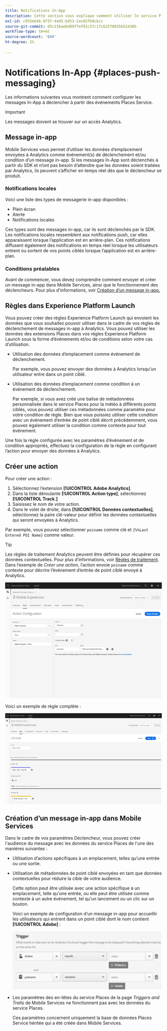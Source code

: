 ```yaml
---
title: Notifications In-App
description: Cette section vous explique comment utiliser le service Places avec la messagerie In-App.
exl-id: c655e64b-0737-44d5-b453-2ac02fb9cbcc
source-git-commit: d5c216aebd99ffef01c37c17c62576835b52438b
workflow-type: tm+mt
source-wordcount: '644'
ht-degree: 2%

---
```


# Notifications In-App {#places-push-messaging}

Les informations suivantes vous montrent comment configurer les messages In-App à déclencher à partir des événements Places Service.

>[!IMPORTANT]
>
>Les messages doivent se trouver sur un accès Analytics.

## Message in-app

Mobile Services vous permet d’utiliser les données d’emplacement envoyées à Analytics comme événement(s) de déclenchement et/ou condition d’un message in-app. Si les messages In-App sont déclenchés à partir du SDK et n’ont pas besoin d’attendre que les données soient traitées par Analytics, ils peuvent s’afficher en temps réel dès que le déclencheur se produit.

### Notifications locales

Voici une liste des types de messagerie in-app disponibles :

* Plein écran
* Alerte
* Notifications locales

Ces types sont des messages in-app, car ils sont déclenchés par le SDK. Les notifications locales ressemblent aux notifications push, car elles apparaissent lorsque l’application est en arrière-plan. Ces notifications diffusent également des notifications en temps réel lorsque les utilisateurs entrent ou sortent de vos points ciblés lorsque l’application est en arrière-plan.

### Conditions préalables

Avant de commencer, vous devez comprendre comment envoyer et créer un message in-app dans Mobile Services, ainsi que le fonctionnement des déclencheurs. Pour plus d’informations, voir [Création d’un message in-app.](https://experienceleague.adobe.com/docs/discontinued/using/mobile-services.htmlhtml?lang=fr)

## Règles dans Experience Platform Launch

Vous pouvez créer des règles Experience Platform Launch qui envoient les données que vous souhaitez pouvoir utiliser dans le cadre de vos règles de déclenchement de messages in-app à Analytics. Vous pouvez utiliser les données des extensions Places dans vos règles Experience Platform Launch sous la forme d’événements et/ou de conditions selon votre cas d’utilisation.

* Utilisation des données d’emplacement comme événement de déclenchement.

  Par exemple, vous pouvez envoyer des données à Analytics lorsqu’un utilisateur entre dans un point ciblé.

* Utilisation des données d’emplacement comme condition à un événement de déclenchement.

  Par exemple, si vous avez créé une balise de métadonnées personnalisée dans le service Places pour la météo à différents points ciblés, vous pouvez utiliser ces métadonnées comme paramètre pour votre condition de règle. Bien que vous puissiez utiliser cette condition avec un événement d’entrée de point ciblé décrit précédemment, vous pouvez également utiliser la condition comme contexte pour tout événement.

Une fois la règle configurée avec les paramètres d’événement et de condition appropriés, effectuez la configuration de la règle en configurant l’action pour envoyer des données à Analytics.

## Créer une action

Pour créer une action :

1. Sélectionnez l’extension **[!UICONTROL Adobe Analytics]**.
1. Dans la liste déroulante **[!UICONTROL Action type]**, sélectionnez **[!UICONTROL Track.]**
1. Saisissez le nom de votre action.
1. Dans le volet de droite, dans **[!UICONTROL Données contextuelles]**, sélectionnez la paire clé-valeur pour définir les données contextuelles qui seront envoyées à Analytics.

Par exemple, vous pouvez sélectionner `poiname` comme clé et `{%%Last Entered POI Name}` comme valeur.

>[!TIP]
>
>Les règles de traitement Analytics peuvent être définies pour récupérer ces données contextuelles. Pour plus d’informations, voir [Règles de traitement](https://experienceleague.adobe.com/docs/analytics/admin/admin-tools/manage-report-suites/edit-report-suite/report-suite-general/c-processing-rules/processing-rules.html?lang=fr). Dans l’exemple de *Créer une action*, l’action envoie `poiname` comme contexte pour décrire l’événement d’entrée de point ciblé envoyé à Analytics.

![création d’une action](/help/assets/configure-action.png)

Voici un exemple de règle complète :

![règle terminée](/help/assets/create-a-rule.png)

## Création d’un message in-app dans Mobile Services

Dans le cadre de vos paramètres Déclencheur, vous pouvez créer l&#39;audience du message avec les données du service Places de l&#39;une des manières suivantes :

* Utilisation d’actions spécifiques à un emplacement, telles qu’une entrée ou une sortie.
* Utilisation de métadonnées de point ciblé envoyées en tant que données contextuelles pour réduire la cible de votre audience.

  Cette option peut être utilisée avec une action spécifique à un emplacement, telle qu’une entrée, ou elle peut être utilisée comme contexte à un autre événement, tel qu’un lancement ou un clic sur un bouton.

  Voici un exemple de configuration d’un message in-app pour accueillir les utilisateurs qui entrent dans un point ciblé dont le nom contient **[!UICONTROL Adobe]** :

  ![paramètres de déclenchement](/help/assets/trigger-parameters.png)

* Les paramètres des en-têtes du service Places de la page *Triggers and Traits* de Mobile Services ne fonctionnent pas avec les données du service Places.

  Ces paramètres concernent uniquement la base de données Places Service héritée qui a été créée dans Mobile Services.
